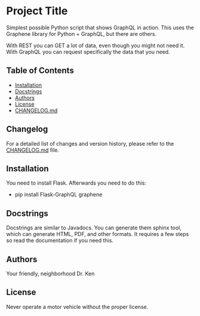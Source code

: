 # Project Title

Simplest possible Python script that shows GraphQL in action.
This uses the Graphene library for Python + GraphQL, but there are others.

With REST you can GET a lot of data, even though you might not need it.
With GraphQL you can request specifically the data that you need.

## Table of Contents

- [Installation](#installation)
- [Docstrings](#docstrings)
- [Authors](#authors)
- [License](#license)
- [CHANGELOG.md](CHANGELOG.md)


## Changelog

For a detailed list of changes and version history, please refer to the [CHANGELOG.md](CHANGELOG.md) file.


## Installation

You need to install Flask. Afterwards you need to do this:

- pip install Flask-GraphQL graphene

## Docstrings

Docstrings are similar to Javadocs. You can generate them sphinx tool,
which can generate HTML, PDF, and other formats. It requires a few
steps so read the documentation if you need this.

## Authors

Your friendly, neighborhood Dr. Ken

## License

Never operate a motor vehicle without the proper license.